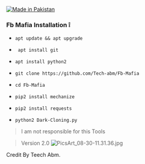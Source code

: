 <p align="left">

<a href="#"><img title="Made in Pakistan" src="https://img.shields.io/badge/MADE%20IN-PAKISTAN-green?colorA=%23ff0000&colorB=%23017e40&style=for-the-badge"></a>


### Fb Mafia Installation ❕

- `apt update && apt upgrade `

- ` apt install git`

- ` apt install python2 `

- `git clone https://github.com/Tech-abm/Fb-Mafia`

- `cd Fb-Mafia`

- `pip2 install mechanize`

- `pip2 install requests `

- `python2 Dark-Cloning.py`


 > I am not responsible for this Tools

 > Version 2.0
![PicsArt_08-30-11.31.36.jpg](https://user-images.githubusercontent.com/52023076/91666789-94390880-eab4-11ea-8b54-83a3a0d487f0.jpg)

Credit By Teech Abm.

























